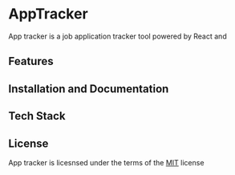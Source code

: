 # AppTracker
App tracker is a job application tracker tool powered by React and 
## Features
## Installation and Documentation
## Tech Stack
## License
App tracker is licesnsed under the terms of the [MIT](https://github.com/pammypoor/AppTracker/blob/main/LICENSE) license
